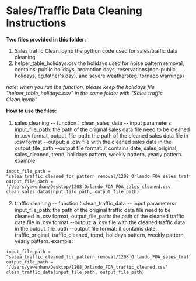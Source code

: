 # Sales/Traffic Data Cleaning Instructions

**Two files provided in this folder:**
1. Sales traffic Clean.ipynb
the python code used for sales/traffic data cleaning
2. helper_table_holidays.csv
the holidays used for noise pattern removal, contains: public holidays, promotion days, reservations(non-public holidays, eg.father's day), and severe weathers(eg. tornado warnings)

*note: when you run the function, please keep the holidays file "helper_table_holidays.csv" in the same folder with "Sales traffic Clean.ipynb"*

**How to use the files:**
1. sales cleaning 
-- function：clean_sales_data
-- input parameters: input_flie_path: the path of the original sales data file need to be cleaned in .csv format, output_file_path: the path of the cleaned sales data file in .csv format
--output: a .csv file with the cleaned sales data in the output_file_path
--output file format: it contains date, sales_original, sales_cleaned, trend, holidays pattern, weekly pattern, yearly pattern.
example:
```
input_file_path = "salea_traffic_cleaned_for_pattern_removal/1208_Orlando_FOA_sales_traffic_data.csv"
output_file_path = '/Users/yawenhan/Desktop/1208_Orlando_FOA_FOA_sales_cleaned.csv'
clean_sales_data(input_file_path, output_file_path)
```

2. traffic cleaning 
-- function：clean_traffic_data
-- input parameters: input_flie_path: the path of the original traffic data file need to be cleaned in .csv format, output_file_path: the path of the cleaned traffic data file in .csv format
--output: a .csv file with the cleaned traffic data in the output_file_path
--output file format: it contains date, traffic_original, traffic_cleaned, trend, holidays pattern, weekly pattern, yearly pattern.
example:
```
input_file_path = "salea_traffic_cleaned_for_pattern_removal/1208_Orlando_FOA_sales_traffic_data.csv"
output_file_path = '/Users/yawenhan/Desktop/1208_Orlando_FOA_traffic_cleaned.csv'
clean_traffic_data(input_file_path, output_file_path)
```




